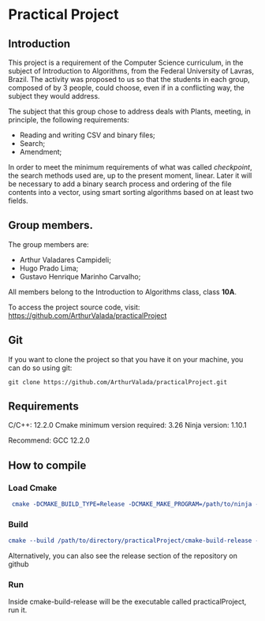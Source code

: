 # Practical Project

## Introduction

This project is a requirement of the Computer Science curriculum, in the subject of Introduction to Algorithms,
from the Federal University of Lavras, Brazil. The activity was proposed to us so that the students in each group, composed of
by 3 people, could choose, even if in a conflicting way, the subject they would address.

The subject that this group chose to address deals with Plants, meeting, in principle, the following requirements:

- Reading and writing CSV and binary files;
- Search;
- Amendment;

In order to meet the minimum requirements of what was called _checkpoint_, the search methods used are, up to the
present moment, linear. Later it will be necessary to add a binary search process and ordering of the
file contents into a vector, using smart sorting algorithms based on at least two fields.

## Group members.

The group members are:
 
- Arthur Valadares Campideli;
- Hugo Prado Lima;
- Gustavo Henrique Marinho Carvalho;

All members belong to the Introduction to Algorithms class, class **10A**.

To access the project source code, visit: https://github.com/ArthurValada/practicalProject

## Git

If you want to clone the project so that you have it on your machine, you can do so using git:
```git
git clone https://github.com/ArthurValada/practicalProject.git
```

## Requirements

C/C++: 12.2.0
Cmake minimum version required: 3.26
Ninja version: 1.10.1

Recommend: GCC 12.2.0

## How to compile

### Load Cmake
```cmake
 cmake -DCMAKE_BUILD_TYPE=Release -DCMAKE_MAKE_PROGRAM=/path/to/ninja -DCMAKE_C_COMPILER=/usr/bin/cc -DCMAKE_CXX_COMPILER=/usr/bin/c++ -G Ninja -S /path/to/practicalProject -B /path/to/practicalProject/cmake-build-release
```
### Build

```cmake
cmake --build /path/to/directory/practicalProject/cmake-build-release --target practicalProject -j 6
```

Alternatively, you can also see the release section of the repository on github

### Run
Inside cmake-build-release will be the executable called practicalProject, run it.